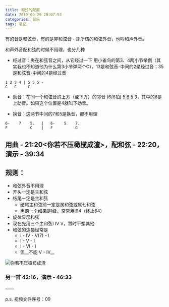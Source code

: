 ```yaml
---
title: 和弦的配置
date: 2019-09-29 20:07:53
categories: 音乐
tags: 笔记
---
```

有的音是和弦音，有的是非和弦音 - 即所谓的和弦外音，也叫和声外音。
<!--more-->
和声外音配和弦的时候不用理，也分几种
- 经过音：夹在和弦音之间，从它经过一下
用小雀鸟的第3、4两小节举例（其实我也不知道他为什么第3小节弹两个C），13是和弦音-中间的2是经过音；35是和弦音-中间的4是经过音
```
1 2 3 4 | 5 5 5 -
C   C     C
```

- 助音：在同一个和弦音的上方（或下方）的邻音
(6/8拍) <u>5 6 5</u> 3，其中的6是上助音。如果这个位置是4就叫下助音。

- 换音：这两节中间的7和5是换音，都不用理
```
6-    7    5.   |   6-    5    7.
F          C    |   F          G
```

## 用曲 - 21:20<你若不压橄榄成渣>，配和弦 - 22:20，演示 - 39:34
## 规则：
- 和弦外音不用理
- 开头一定是主和弦
- 结尾一定是主和弦
  - 结尾主和弦前一定是属和弦或属七和弦
  - 再前一个如果是I级，常常用I64（终止64）
- 旋律显示和弦
- 现在先用三个主和弦I IV V，暂时不想其他
- 和弦的连接经常是
  - I - IV - V(7) - I
  - I - V - I
  - I - VI - I
  - 但__不能 V - IV__

![你若不压橄榄成渣](https://s2.ax1x.com/2019/09/29/uGDD5d.png)

### 另一首 42:16，演示 - 46:33

——

p.s. 视频文件序号：09
